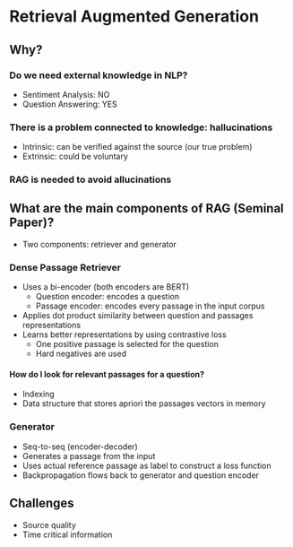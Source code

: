 # Retrieval Augmented Generation

## Why?

### Do we need external knowledge in NLP?
  - Sentiment Analysis: NO
  - Question Answering: YES

### There is a problem connected to knowledge: hallucinations
  - Intrinsic: can be verified against the source (our true problem)
  - Extrinsic: could be voluntary

### RAG is needed to avoid allucinations

## What are the main components of RAG (Seminal Paper)?
- Two components: retriever and generator

### Dense Passage Retriever
- Uses a bi-encoder (both encoders are BERT)
  - Question encoder: encodes a question
  - Passage encoder: encodes every passage in the input corpus
- Applies dot product similarity between question and passages representations
- Learns better representations by using contrastive loss
  - One positive passage is selected for the question
  - Hard negatives are used

#### How do I look for relevant passages for a question?
- Indexing
- Data structure that stores apriori the passages vectors in memory

### Generator
- Seq-to-seq (encoder-decoder)
- Generates a passage from the input
- Uses actual reference passage as label to construct a loss function
- Backpropagation flows back to generator and question encoder

## Challenges
- Source quality
- Time critical information
